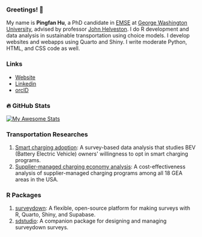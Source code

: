 ### Greetings! 👋

My name is **Pingfan Hu**, a PhD candidate in [EMSE](https://emse.engineering.gwu.edu/) at [George Washington University](https://www.gwu.edu/), advised by professor [John Helveston](https://www.jhelvy.com). I do R development and data analysis in sustainable transportation using choice models. I develop websites and webapps using Quarto and Shiny. I write moderate Python, HTML, and CSS code as well.

### Links

- [Website](https://pingfanhu.com)
- [Linkedin](https://www.linkedin.com/in/pingfan)
- [orcID](https://orcid.org/0009-0001-4877-4844)

### :fire: GitHub Stats

[![My Awesome Stats](https://awesome-github-stats.azurewebsites.net/user-stats/pingfan-hu?cardType=github&theme=vue-dark&preferLogin=false)](https://git.io/awesome-stats-card)

### Transportation Researches

1. [Smart charging adoption](https://pingfanhu.com/projects/2024-sc-adoption/): A survey-based data analysis that studies BEV (Battery Electric Vehicle) owners' willingness to opt in smart charging programs.
2. [Supplier-managed charging economy analysis](https://pingfanhu.com/projects/2025-smc-economy/): A cost-effectiveness analysis of supplier-managed charging programs among all 18 GEA areas in the USA.

### R Packages

1. [surveydown](https://pingfanhu.com/projects/2024-surveydown/): A flexible, open-source platform for making surveys with R, Quarto, Shiny, and Supabase.
2. [sdstudio](https://pingfanhu.com/projects/2025-sdstudio/): A companion package for designing and managing surveydown surveys.

